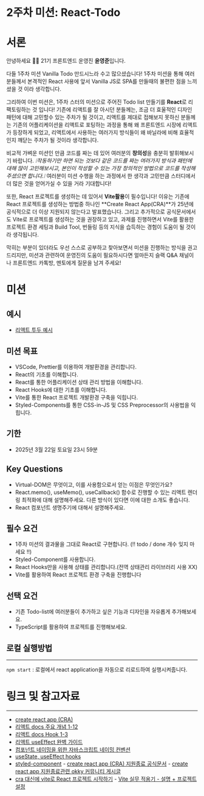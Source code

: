 # 2주차 미션: React-Todo
# 서론

안녕하세요 🙌🏻 21기 프론트엔드 운영진 **윤영준**입니다.

다들 1주차 미션 Vanilla Todo 만드시느라 수고 많으셨습니다! 1주차 미션을 통해 여러분들께서 본격적인 React 사용에 앞서 Vanilla JS로 SPA를 만들때의 불편한 점을 느끼셨을 것 이라 생각합니다.

그리하여 이번 미션은, 1주차 스터의 미션으로 주어진 Todo list 만들기를 **React**로 리팩토링하는 것 입니다!
기존에 리액트를 잘 아시던 분들께는, 조금 더 효울적인 디자인 패턴에 대해 고민할수 있는 주차가 될 것이고, 리액트를 제대로 접해보지 못하신 분들께는 기존의 어플리케이션을 리액트로 포팅하는 과정을 통해 왜 프론트엔드 시장에 리액트가 등장하게 되었고, 리액트에서 사용하는 여러가지 방식들이 왜 바닐라에 비해 효율적인지 꺠닫는 주차가 될 것이라 생각합니다.

비교적 가벼운 미션인 만큼 코드를 짜는 데 있어 여러분의 **창의성**을 충분히 발휘해보시기 바랍니다. _❕작동하기만 하면 되는 것보다 같은 코드를 짜는 여러가지 방식과 패턴에 대해 많이 고민해보시고, 본인이 작성할 수 있는 가장 창의적인 방법으로 코드를 작성해주셨으면 합니다.❕_ 여러분이 미션 수행을 하는 과정에서 한 생각과 고민만큼 스터디에서 더 많은 것을 얻어가실 수 있을 거라 기대합니다!  

또한, React 프로젝트를 생성하는 데 있어서 **Vite활용**이 필수입니다! 이유는 기존에 React 프로젝트를 생성하는 방법중 하나인 **Create React App(CRA)**가 25년에 공식적으로 더 이상 지원되지 않는다고 발표했습니다. 그리고 추가적으로 공식문서에서도 Vite로 프로젝트를 생성하는 것을 권장하고 있고, 과제를 진행하면서 Vite를 활용한 프로젝트 환경 세팅과 Build Tool, 번들링 등의 지식을 습득하는 경험이 도움이 될 것이라 생각됩니다.

막히는 부분이 있더라도 우선 스스로 공부하고 찾아보면서 미션을 진행하는 방식을 권고드리지만, 미션과 관련하여 운영진의 도움이 필요하시다면 얼마든지 슬랙 Q&A 채널이나 프론트엔드 카톡방, 멘토에게 질문을 남겨 주세요!

# 미션

## 예시

- [리액트 투두 예시](https://reacttodoyyj0917.vercel.app/)

## 미션 목표

- VSCode, Prettier를 이용하여 개발환경을 관리합니다.
- React의 기초를 이해합니다.
- React를 통한 어플리케이션 상태 관리 방법을 이해합니다.
- React Hooks에 대한 기초를 이해합니다. 
- Vite를 통한 React 프로젝트 개발환경 구축을 익힙니다.
- Styled-Components를 통한 CSS-in-JS 및 CSS Preprocessor의 사용법을 익힙니다.

## 기한

- 2025년 3월 22일 토요일 23시 59분

## Key Questions

- Virtual-DOM은 무엇이고, 이를 사용함으로서 얻는 이점은 무엇인가요?
- React.memo(), useMemo(), useCallback() 함수로 진행할 수 있는 리액트 렌더링 최적화에 대해 설명해주세요. 다른 방식이 있다면 이에 대한 소개도 좋습니다.
- React 컴포넌트 생명주기에 대해서 설명해주세요.

## 필수 요건
- 1주차 미션의 결과물을 그대로 React로 구현합니다. (‼️ todo / done 개수 잊지 마세요 ‼️)
- Styled-Component를 사용합니다.
- React Hooks만을 사용해 상태를 관리합니다.(전역 상태관리 라이브러리 사용 XX) 
- Vite를 활용하여 React 프로젝트 환경 구축을 진행합니다

## 선택 요건

- 기존 Todo-list에 여러분들이 추가하고 싶은 기능과 디자인을 자유롭게 추가해보세요. 
- TypeScript를 활용하여 프로젝트를 진행해보세요.

## 로컬 실행방법

---

`npm start` : 로컬에서 react application을 자동으로 리로드하여 실행시켜줍니다.

# 링크 및 참고자료

---

- [create react app (CRA)](https://create-react-app.dev/docs/getting-started/)
- [리액트 docs 주요 개념 1-12](https://react.dev/learn)
- [리액트 docs Hook 1-3](https://react.dev/reference/react)
- [리액트 useEffect 완벽 가이드](https://overreacted.io/ko/a-complete-guide-to-useeffect/)
- [컴포넌트 네이밍을 위한 자바스크립트 네이밍 컨벤션](https://velog.io/@cada/%EC%9E%90%EB%B0%94%EC%8A%A4%ED%81%AC%EB%A6%BD%ED%8A%B8-%EC%8A%A4%ED%83%80%EC%9D%BC-%EA%B0%80%EC%9D%B4%EB%93%9C-%EB%84%A4%EC%9D%B4%EB%B0%8D-%EC%BB%A8%EB%B2%A4%EC%85%98-%ED%8E%B8)
- [useState, useEffect hooks](https://velog.io/@velopert/react-hooks#1-usestate)
- [styled-component](https://styled-components.com/docs/basics#getting-started) - [create react app (CRA) 지원종료 공식문서](https://react.dev/blog/2025/02/14/sunsetting-create-react-app) - [create react app 지원종료관련 okky 커뮤니티 게시글](https://okky.kr/articles/1527414) 
- [cra 대신에 vite로 React 프로젝트 시작하기](https://www.daleseo.com/vite-react/) - [Vite 실무 적용기 - 설명 + 프로젝트 설정](https://blog.hectodata.co.kr/bonjour-vite/)
